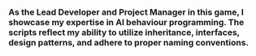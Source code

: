 ### As the Lead Developer and Project Manager in this game, I showcase my expertise in AI behaviour programming. The scripts reflect my ability to utilize inheritance, interfaces, design patterns, and adhere to proper naming conventions.
